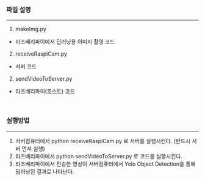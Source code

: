 ### 파일 설명

------
1. makeImg.py
* 라즈베리파이에서 딥러닝용 이미지 촬영 코드 
2. receiveRaspiCam.py
* 서버 코드
2. sendVideoToServer.py
* 라즈베리파이(호스트) 코드
<br>


### 실행방법

------

1. 서버컴퓨터에서 python receiveRaspiCam.py 로 서버를 실행시킨다. (반드시 서버 먼저 실행)
2. 라즈베리파이에서 python sendVideoToServer.py 로 코드를 실행시킨다.
3. 라즈베리파이에서 전송한 영상이 서버컴퓨터에서 Yolo Object Detection을 통해 딥러닝된 결과로 나타난다.
